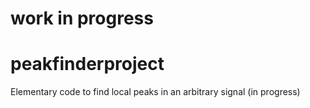 # work in progress
# peakfinderproject
Elementary code to find local peaks in an arbitrary signal (in progress)
